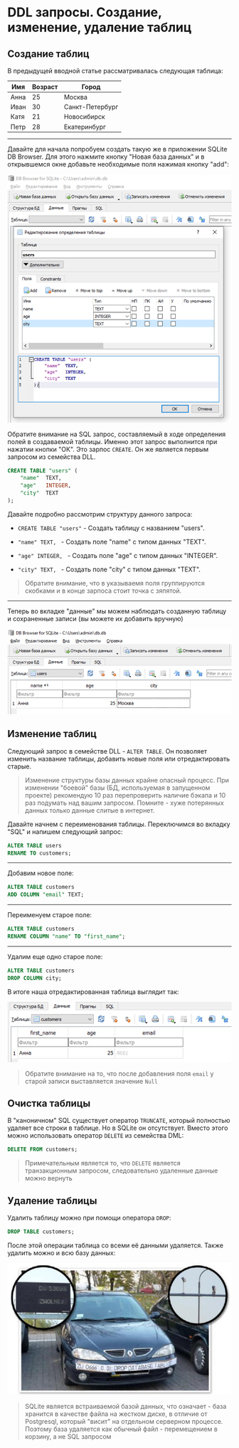 
# DDL запросы. Создание, изменение, удаление таблиц

## Создание таблиц

В предыдущей вводной статье рассматривалась следующая таблица:

| Имя    | Возраст | Город       |
| ------ | -------| -----------|
| Анна   | 25     | Москва     |
| Иван   | 30     | Санкт-Петербург |
| Катя   | 21     | Новосибирск |
| Петр   | 28     | Екатеринбург  |

---

Давайте для начала попробуем создать такую же в приложении SQLite DB Browser. Для этого нажмите кнопку "Новая база данных" и в открывшемся окне добавьте необходимые поля нажимая кнопку "add":

![создание таблицы в sqlite db browser](/assets/sqlite/dll/table-creation.png)

Обратите внимание на SQL запрос, составляемый в ходе определения полей в создаваемой таблицы. Именно этот запрос выполнится при нажатии кнопки "ОК". Это зарпос `CREATE`. Он же является первым запросом из семейства DLL.

```sql
CREATE TABLE "users" (
	"name"	TEXT,
	"age"	INTEGER,
	"city"	TEXT
);
```

Давайте подробно рассмотрим структуру данного запроса:

- `CREATE TABLE "users"` - Создать таблицу с названием "users".

- `"name" TEXT, ` - Создать поле "name" с типом данных "TEXT".

- `"age" INTEGER, ` - Создать поле "age" с типом данных "INTEGER".

- `"city" TEXT, ` - Создать поле "city" с типом данных "TEXT".

> Обратите внимание, что в указываемя поля группируются скобками и в конце зарпоса стоит точка с зяпятой.

---

Теперь во вкладке "данные" мы можем наблюдать созданную таблицу и сохраненные записи (вы можете их добавить вручную)

![созданная таблица в sqlite db browser](/assets/sqlite/dll/created-table.png)

## Изменение таблиц

Следующий запрос в семействе DLL - `ALTER TABLE`. Он позволяет изменить название таблицы, добавить новые поля или отредактировать старые.

> Изменение структуры базы данных крайне опасный процесс. При изменении "боевой" базы (БД, используемая в запущенном проекте) рекомендую 10 раз перепроверить наличие бэкапа и 10 раз подумать над вашим запросом. Помните - хуже потерянных данных только данные слитые в интернет.

Давайте начнем с переименования таблицы. Переключимся во вкладку "SQL" и напишем следующий запрос:

```SQL
ALTER TABLE users
RENAME TO customers;
```

---

Добавим новое поле:

```SQL
ALTER TABLE customers
ADD COLUMN "email" TEXT;
```

---

Переименуем старое поле:

```SQL
ALTER TABLE customers
RENAME COLUMN "name" TO "first_name";
```

---

Удалим еще одно старое поле:

```SQL
ALTER TABLE customers
DROP COLUMN city;
```


В итоге наша отредактированная таблица выглядит так:

![промежуточный резулбтат](/assets/sqlite/dll/result1.png)

> Обратите внимание на то, что после добавления поля `email` у старой записи выставляется значение `Null`

## Очистка таблицы

В "каноничном" SQL существует оператор `TRUNCATE`, который полностью удаляет все строки в таблице. Но в SQLite он отсутствует. Вместо этого можно использовать оператор `DELETE` из семейства DML:

```SQL
DELETE FROM customers;
```

> Примечательным является то, что `DELETE` является транзакционным запросом, следовательно удаленные данные можно вернуть

## Удаление таблицы

Удалить таблицу можно при помощи оператора `DROP`:

```SQL
DROP TABLE customers;
```

После этой операции таблица со всеми её данными удаляется. Также удалить можно и всю базу данных:

![sql injection](/assets/sqlite/dll/dropdatabase.jpg)

> SQLite является встраиваемой базой данных, что означает - база хранится в качестве файла на жестком диске, в отличие от Postgresql, который "висит" на отдельном серверном процессе. Поэтому база удаляется как обычный файл - перемещением в корзину, а не SQL запросом